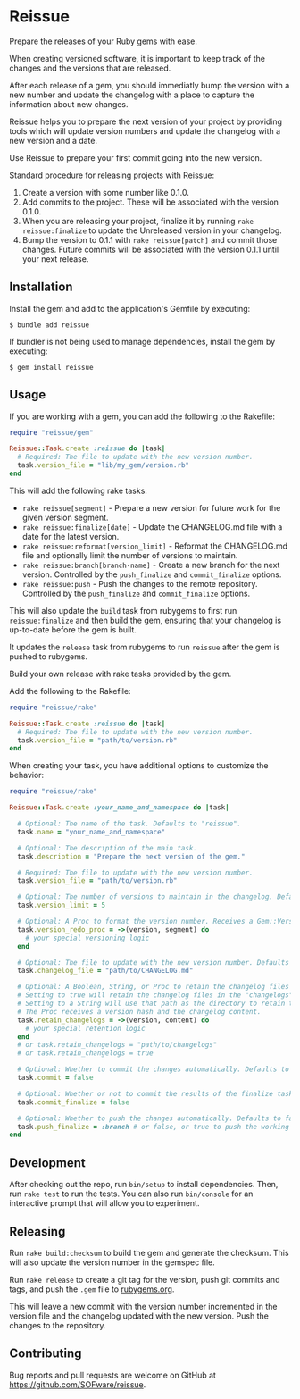 # Reissue

Prepare the releases of your Ruby gems with ease.

When creating versioned software, it is important to keep track of the changes and the versions that are released.

After each release of a gem, you should immediatly bump the version with a new number and update the changelog with a place
to capture the information about new changes.

Reissue helps you to prepare the next version of your project by providing tools which will update version numbers and
update the changelog with a new version and a date.

Use Reissue to prepare your first commit going into the new version.

Standard procedure for releasing projects with Reissue:

1. Create a version with some number like 0.1.0.
2. Add commits to the project. These will be associated with the version 0.1.0.
3. When you are releasing your project, finalize it by running
  `rake reissue:finalize` to update the Unreleased version in your changelog.
4. Bump the version to 0.1.1 with `rake reissue[patch]` and commit those changes.
   Future commits will be associated with the version 0.1.1 until your next release.

## Installation

Install the gem and add to the application's Gemfile by executing:

    $ bundle add reissue

If bundler is not being used to manage dependencies, install the gem by executing:

    $ gem install reissue

## Usage

If you are working with a gem, you can add the following to the Rakefile:

```ruby
require "reissue/gem"

Reissue::Task.create :reissue do |task|
  # Required: The file to update with the new version number.
  task.version_file = "lib/my_gem/version.rb"
end
```

This will add the following rake tasks:

- `rake reissue[segment]` - Prepare a new version for future work for the given
  version segment.
- `rake reissue:finalize[date]` - Update the CHANGELOG.md file with a date for
  the latest version.
- `rake reissue:reformat[version_limit]` - Reformat the CHANGELOG.md file and
  optionally limit the number of versions to maintain.
- `rake reissue:branch[branch-name]` - Create a new branch for the next version.
  Controlled by the `push_finalize` and `commit_finalize` options.
- `rake reissue:push` - Push the changes to the remote repository. Controlled
  by the `push_finalize` and `commit_finalize` options.

This will also update the `build` task from rubygems to first run
`reissue:finalize` and then build the gem, ensuring that your changelog is
up-to-date before the gem is built.

It updates the `release` task from rubygems to run `reissue` after the gem is
pushed to rubygems.

Build your own release with rake tasks provided by the gem.

Add the following to the Rakefile:

```ruby
require "reissue/rake"

Reissue::Task.create :reissue do |task|
  # Required: The file to update with the new version number.
  task.version_file = "path/to/version.rb"
end
```

When creating your task, you have additional options to customize the behavior:

```ruby
require "reissue/rake"

Reissue::Task.create :your_name_and_namespace do |task|

  # Optional: The name of the task. Defaults to "reissue".
  task.name = "your_name_and_namespace"

  # Optional: The description of the main task.
  task.description = "Prepare the next version of the gem."

  # Required: The file to update with the new version number.
  task.version_file = "path/to/version.rb"

  # Optional: The number of versions to maintain in the changelog. Defaults to 2.
  task.version_limit = 5

  # Optional: A Proc to format the version number. Receives a Gem::Version object, and segment.
  task.version_redo_proc = ->(version, segment) do
    # your special versioning logic
  end

  # Optional: The file to update with the new version number. Defaults to "CHANGELOG.md".
  task.changelog_file = "path/to/CHANGELOG.md"

  # Optional: A Boolean, String, or Proc to retain the changelog files for the previous versions. Defaults to false.
  # Setting to true will retain the changelog files in the "changelogs" directory.
  # Setting to a String will use that path as the directory to retain the changelog files.
  # The Proc receives a version hash and the changelog content.
  task.retain_changelogs = ->(version, content) do
    # your special retention logic
  end
  # or task.retain_changelogs = "path/to/changelogs"
  # or task.retain_changelogs = true

  # Optional: Whether to commit the changes automatically. Defaults to true.
  task.commit = false

  # Optional: Whether or not to commit the results of the finalize task. Defaults to true.
  task.commit_finalize = false

  # Optional: Whether to push the changes automatically. Defaults to false.
  task.push_finalize = :branch # or false, or true to push the working branch
end
```

## Development

After checking out the repo, run `bin/setup` to install dependencies. Then, run `rake test` to run the tests. You can also run `bin/console` for an interactive prompt that will allow you to experiment.

## Releasing

Run `rake build:checksum` to build the gem and generate the checksum. This will also update the version number in the gemspec file.

Run `rake release` to create a git tag for the version, push git commits and tags, and push the `.gem` file to [rubygems.org](https://rubygems.org).

This will leave a new commit with the version number incremented in the version file and the changelog updated with the new version.
Push the changes to the repository.

## Contributing

Bug reports and pull requests are welcome on GitHub at https://github.com/SOFware/reissue.
